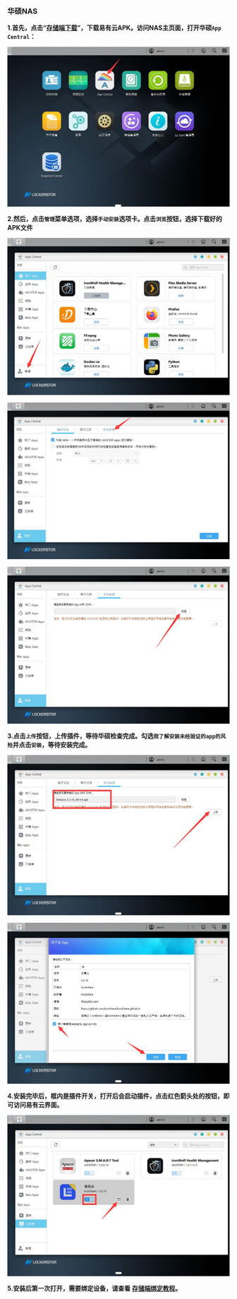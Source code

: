 ### 华硕NAS

**1.首先，点击“[存储端下载](https://fw.koolcenter.com/binary/LinkEase/Asus-Nas/)”，下载易有云APK。访问NAS主页面，打开华硕`App Central`：**

![1.jpg](./asus_nas/1.jpg)

**2.然后，点击`管理`菜单选项，选择`手动安装`选项卡。点击`浏览`按钮，选择下载好的APK文件**

![2.jpg](./asus_nas/2.jpg)

![3.jpg](./asus_nas/3.jpg)

![4.jpg](./asus_nas/4.jpg)

**3.点击`上传`按钮，上传插件，等待华硕检查完成。勾选`我了解安装未经验证的app的风险`并点击`安装`，等待安装完成。**

![5.jpg](./asus_nas/5.jpg)

![6.jpg](./asus_nas/6.jpg)

**4.安装完毕后，框内是插件开关，打开后会启动插件，点击红色箭头处的按钮，即可访问易有云界面。**

![7.jpg](./asus_nas/7.jpg)

**5.安装后第一次打开，需要绑定设备，请查看 [存储端绑定教程](/zh/guide/linkease_app/bind.md)。**
